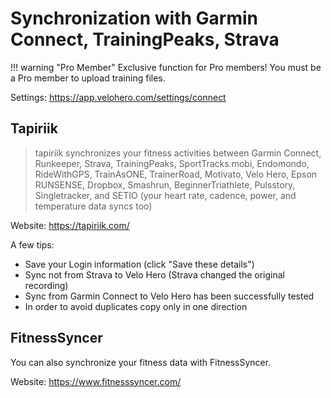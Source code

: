 # Synchronization with Garmin Connect, TrainingPeaks, Strava

!!! warning "Pro Member"
    Exclusive function for Pro members! You must be a Pro member to upload training files.

Settings: <https://app.velohero.com/settings/connect>

## Tapiriik

> tapiriik synchronizes your fitness activities between Garmin Connect, Runkeeper, Strava, TrainingPeaks, SportTracks.mobi, Endomondo, RideWithGPS, TrainAsONE, TrainerRoad, Motivato, Velo Hero, Epson RUNSENSE, Dropbox, Smashrun, BeginnerTriathlete, Pulsstory, Singletracker, and SETIO (your heart rate, cadence, power, and temperature data syncs too)

Website: <https://tapiriik.com/>

A few tips:

* Save your Login information (click "Save these details")
* Sync not from Strava to Velo Hero (Strava changed the original recording)
* Sync from Garmin Connect to Velo Hero has been successfully tested
* In order to avoid duplicates copy only in one direction

## FitnessSyncer

You can also synchronize your fitness data with FitnessSyncer.

Website: <https://www.fitnesssyncer.com/>
